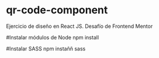 # qr-code-component
Ejercicio de diseño en React JS. Desafío de Frontend Mentor

#Instalar módulos de Node
npm install

#Instalar SASS
npm instaññ sass
